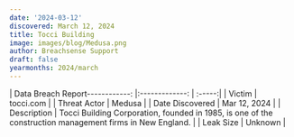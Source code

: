 ```yaml
---
date: '2024-03-12'
discovered: March 12, 2024
title: Tocci Building
image: images/blog/Medusa.png
author: Breachsense Support
draft: false
yearmonths: 2024/march
---
```


| Data Breach Report------------:     |:-------------:    | :-----:|
| Victim      | tocci.com      | 
| Threat Actor      | Medusa      | 
| Date Discovered      | Mar 12, 2024      | 
| Description      | Tocci Building Corporation, founded in 1985, is one of the construction management firms in New England.      | 
| Leak Size      | Unknown      | 

